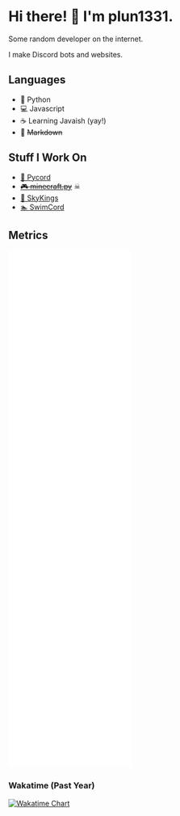 # Hi there! 👋 I'm plun1331.

Some random developer on the internet.

I make Discord bots and websites.

## Languages
- 🐍 Python 
- 💻 Javascript
- ☕ Learning Javaish (yay!)
- 📜 ~~Markdown~~

## Stuff I Work On
- [🔌 Pycord](https://github.com/pycord-development/pycord)
- ~~[🎮 minecraft.py](https://github.com/plun1331/minecraft.py)~~ ☠
- [👑 SkyKings](https://skykings.net)
- [🏊 SwimCord](https://plun.is-a.dev/swimcord)

## Metrics

[![Stats](github-metrics.svg)](https://skykings.net)

### Wakatime (Past Year)
[![Wakatime Chart](https://wakatime.com/share/@plun1331/715d001c-d1bf-472b-b161-246b1fee76d5.svg)](https://wakatime.com/@plun1331)
